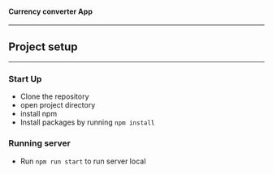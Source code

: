 
#### Currency converter App

---
## Project setup
---
### Start Up
* Clone the repository
* open project directory
* install npm
* Install packages by running `npm install`


### Running server
- Run `npm run start` to run server local
